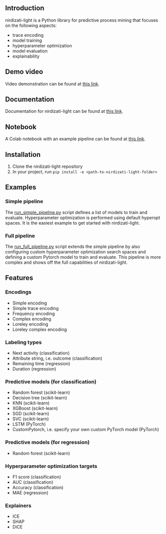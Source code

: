## Introduction

nirdizati-light is a Python library for predictive process mining that focuses on the following aspects:

- trace encoding
- model training
- hyperparameter optimization
- model evaluation
- explainability

## Demo video

Video demonstration can be found at [this link](https://drive.google.com/file/d/1ZflptyPiuUC84JHncZf78uCR3ZaB-1Jd/view).

## Documentation

Documentation for nirdizati-light can be found at [this link](https://rgraziosi-fbk.github.io/nirdizati-light/nirdizati_light.html).

## Notebook

A Colab notebook with an example pipeline can be found at [this link](https://colab.research.google.com/drive/1_4b7PaNcp9YGhIVxa-TPIqI4qn6-AAAT?usp=sharing).

## Installation

1. Clone the nirdizati-light repository
2. In your project, run `pip install -e <path-to-nirdizati-light-folder>`

## Examples

### Simple pipeline

The [run_simple_pipeline.py](https://github.com/rgraziosi-fbk/nirdizati-light/blob/main/run_simple_pipeline.py) script defines a list of models to train and evaluate. Hyperparameter optimization is performed using default hyperopt spaces. It is the easiest example to get started with nirdizati-light.

### Full pipeline

The [run_full_pipeline.py](https://github.com/rgraziosi-fbk/nirdizati-light/blob/main/run_full_pipeline.py) script extends the simple pipeline by also configuring custom hyperparameter optimization search spaces and defining a custom Pytorch model to train and evaluate. This pipeline is more complex and shows off the full capabilities of nirdizati-light.

## Features

### Encodings

- Simple encoding
- Simple trace encoding
- Frequency encoding
- Complex encoding
- Loreley encoding
- Loreley complex encoding

### Labeling types

- Next activity (classification)
- Attribute string, i.e. outcome (classification)
- Remaining time (regression)
- Duration (regression)

### Predictive models (for classification)

- Random forest (scikit-learn)
- Decision tree (scikit-learn)
- KNN (scikit-learn)
- XGBoost (scikit-learn)
- SGD (scikit-learn)
- SVC (scikit-learn)
- LSTM (PyTorch)
- CustomPytorch, i.e. specify your own custom PyTorch model (PyTorch)

### Predictive models (for regression)

- Random forest (scikit-learn)

### Hyperparameter optimization targets

- F1 score (classification)
- AUC (classification)
- Accuracy (classification)
- MAE (regression)

### Explainers

- ICE
- SHAP
- DiCE